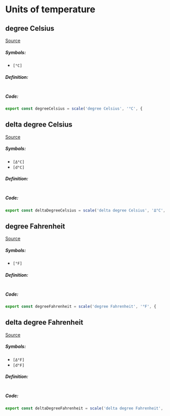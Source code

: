 Units of temperature
===

degree Celsius
---

> 

[Source](null) 

##### Symbols:
- ```[°C]```

##### Definition:
```LaTex

```

##### Code:
```ts
export const degreeCelsius = scale('degree Celsius', '°C', {
```




delta degree Celsius
---

> 

[Source](null) 

##### Symbols:
- ```[Δ°C]```
- ```[d°C]```

##### Definition:
```LaTex

```

##### Code:
```ts
export const deltaDegreeCelsius = scale('delta degree Celsius', 'Δ°C','d°C', 1, kelvin);
```




degree Fahrenheit
---

> 

[Source](null) 

##### Symbols:
- ```[°F]```

##### Definition:
```LaTex

```

##### Code:
```ts
export const degreeFahrenheit = scale('degree Fahrenheit', '°F', {
```




delta degree Fahrenheit
---

> 

[Source](null) 

##### Symbols:
- ```[Δ°F]```
- ```[d°F]```

##### Definition:
```LaTex

```

##### Code:
```ts
export const deltaDegreeFahrenheit = scale('delta degree Fahrenheit', 'Δ°F', 'd°F', 5/9, kelvin);
```


